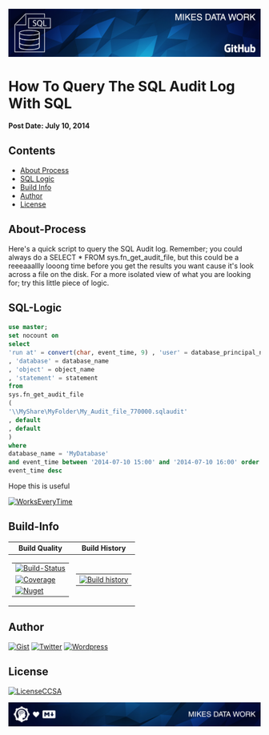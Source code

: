 ![MIKES DATA WORK GIT REPO](https://raw.githubusercontent.com/mikesdatawork/images/master/git_mikes_data_work_banner_01.png "Mikes Data Work")        

# How To Query The SQL Audit Log With SQL
**Post Date: July 10, 2014**        



## Contents    
- [About Process](##About-Process)  
- [SQL Logic](#SQL-Logic)  
- [Build Info](#Build-Info)  
- [Author](#Author)  
- [License](#License)       

## About-Process

<p>Here's a quick script to query the SQL Audit log. Remember; you could always do a SELECT * FROM sys.fn_get_audit_file, but this could be a reeeaaallly looong time before you get the results you want cause it's look across a file on the disk.
For a more isolated view of what you are looking for; try this little piece of logic.</p>      


## SQL-Logic
```SQL
use master;
set nocount on
select
'run at' = convert(char, event_time, 9) , 'user' = database_principal_name
, 'database' = database_name
, 'object' = object_name
, 'statement' = statement
from
sys.fn_get_audit_file
(
'\\MyShare\MyFolder\My_Audit_file_770000.sqlaudit'
, default
, default
)
where
database_name = 'MyDatabase'
and event_time between '2014-07-10 15:00' and '2014-07-10 16:00' order by
event_time desc
```
Hope this is useful


[![WorksEveryTime](https://forthebadge.com/images/badges/60-percent-of-the-time-works-every-time.svg)](https://shitday.de/)

## Build-Info

| Build Quality | Build History |
|--|--|
|<table><tr><td>[![Build-Status](https://ci.appveyor.com/api/projects/status/pjxh5g91jpbh7t84?svg?style=flat-square)](#)</td></tr><tr><td>[![Coverage](https://coveralls.io/repos/github/tygerbytes/ResourceFitness/badge.svg?style=flat-square)](#)</td></tr><tr><td>[![Nuget](https://img.shields.io/nuget/v/TW.Resfit.Core.svg?style=flat-square)](#)</td></tr></table>|<table><tr><td>[![Build history](https://buildstats.info/appveyor/chart/tygerbytes/resourcefitness)](#)</td></tr></table>|

## Author

[![Gist](https://img.shields.io/badge/Gist-MikesDataWork-<COLOR>.svg)](https://gist.github.com/mikesdatawork)
[![Twitter](https://img.shields.io/badge/Twitter-MikesDataWork-<COLOR>.svg)](https://twitter.com/mikesdatawork)
[![Wordpress](https://img.shields.io/badge/Wordpress-MikesDataWork-<COLOR>.svg)](https://mikesdatawork.wordpress.com/)


   
## License
[![LicenseCCSA](https://img.shields.io/badge/License-CreativeCommonsSA-<COLOR>.svg)](https://creativecommons.org/share-your-work/licensing-types-examples/)

![Mikes Data Work](https://raw.githubusercontent.com/mikesdatawork/images/master/git_mikes_data_work_banner_02.png "Mikes Data Work")

